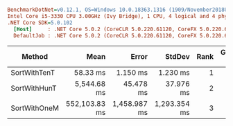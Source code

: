 ``` ini

BenchmarkDotNet=v0.12.1, OS=Windows 10.0.18363.1316 (1909/November2018Update/19H2)
Intel Core i5-3330 CPU 3.00GHz (Ivy Bridge), 1 CPU, 4 logical and 4 physical cores
.NET Core SDK=5.0.102
  [Host]     : .NET Core 5.0.2 (CoreCLR 5.0.220.61120, CoreFX 5.0.220.61120), X64 RyuJIT
  DefaultJob : .NET Core 5.0.2 (CoreCLR 5.0.220.61120, CoreFX 5.0.220.61120), X64 RyuJIT


```
|       Method |          Mean |        Error |       StdDev | Rank | Gen 0 | Gen 1 | Gen 2 |  Allocated |
|------------- |--------------:|-------------:|-------------:|-----:|------:|------:|------:|-----------:|
| SortWithTenT |      58.33 ms |     1.150 ms |     1.230 ms |    1 |     - |     - |     - |    39.4 KB |
| SortWithHunT |   5,544.68 ms |    45.478 ms |    37.976 ms |    2 |     - |     - |     - |  390.95 KB |
| SortWithOneM | 552,103.83 ms | 1,458.987 ms | 1,293.354 ms |    3 |     - |     - |     - | 3908.16 KB |

